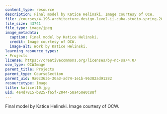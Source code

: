```yaml
---
content_type: resource
description: Final model by Katice Helinski. Image courtesy of OCW.
file: /courses/4-196-architecture-design-level-ii-cuba-studio-spring-2004/4e4d7815b825f65f204458a450e0c88f_katicel10.jpg
file_size: 43741
file_type: image/jpeg
image_metadata:
  caption: Final model by Katice Helinski.
  credit: Image courtesy of OCW.
  image-alt: Work by Katice Helinski.
learning_resource_types:
- Projects
license: https://creativecommons.org/licenses/by-nc-sa/4.0/
ocw_type: OCWImage
parent_title: Projects
parent_type: CourseSection
parent_uid: 9a0c3636-30a3-ad74-1e1b-96382ad91282
resourcetype: Image
title: katicel10.jpg
uid: 4e4d7815-b825-f65f-2044-58a450e0c88f
---
```

Final model by Katice Helinski. Image courtesy of OCW.